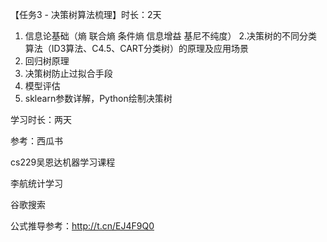 【任务3 - 决策树算法梳理】时长：2天
1. 信息论基础（熵 联合熵 条件熵 信息增益 基尼不纯度）
2.决策树的不同分类算法（ID3算法、C4.5、CART分类树）的原理及应用场景
3. 回归树原理
4. 决策树防止过拟合手段
5. 模型评估
6. sklearn参数详解，Python绘制决策树

学习时长：两天

参考：西瓜书

cs229吴恩达机器学习课程

李航统计学习

谷歌搜索

公式推导参考：http://t.cn/EJ4F9Q0